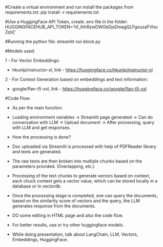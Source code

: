 #Create a virtual environment and run install the packages from requirements.txt:
pip install -r requirements.txt

#Use a HuggingFace API Token, create .env file in the folder:
HUGGINGFACEHUB_API_TOKEN='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'

#Running the python file:
streamlit run block.py

#Models used:

1 - For Vector Embeddings:
- hkunlp/instructor-xl, link - https://huggingface.co/hkunlp/instructor-xl

2 - For Context Generation based on embeddings and text information:
- google/flan-t5-xxl, link - https://huggingface.co/google/flan-t5-xxl

#Code Flow:
- As per the main function.
- Loading environment variables -> Streamlit page generated -> Can do conversation with LLM -> Upload document -> After processing, query with LLM and get responses.

- How the processing is done?
- Doc uploaded via Streamlit is processed with help of PDFReader library and texts are generated.
- The raw texts are then broken into multiple chunks based on the parameters provided. (Overlapping, etc.)
- Processing of the text chunks to generate vectors based on context, each chuck context gets a vector value, which can be stored locally in a database or in vectordb.
- Once the processing stage is completed, one can query the documents, based on the similarity score of vectors and the query, the LLM generates response from the documents.

- DO some editing in HTML page and also the code flow.
- For better results, use or try other huggingface models.

- While doing presentation, talk about LangChain, LLM, Vectors, Embeddings, HuggingFace.
